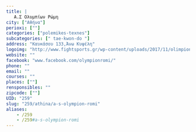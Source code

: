 ```yaml
---
title: |
   Α.Σ Ολυμπίων Ρώμη
city: ["Αθήνα"]
perioxi: [""]
categories: ["polemikes-texnes"]
subcategories: [" tae-kwon-do "]
address: "Καυκάσου 133,Άνω Κυψέλη"
logoimg: "http://www.fightsports.gr/wp-content/uploads/2017/11/olimpion-romi.jpg"
website: ""
facebook: "www.facebook.com/olympionromi/"
phone: ""
email: ""
courses: ""
places: [""]
rensponsibles: ""
zipcode: [""]
UID: "259"
slug: "259/athina/a-s-olympion-romi"
aliases:
    - /259
    - /259#a-s-olympion-romi
---
```


